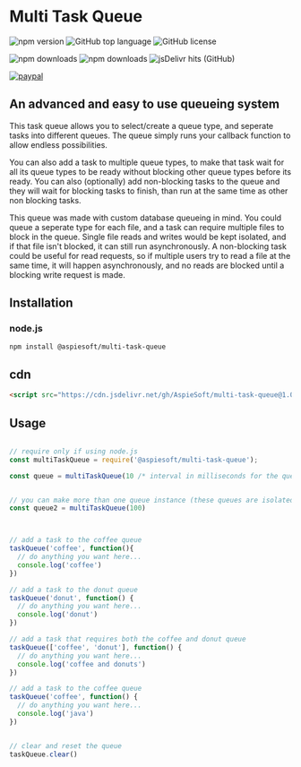 # Multi Task Queue

![npm version](https://img.shields.io/npm/v/@aspiesoft/multi-task-queue)
![GitHub top language](https://img.shields.io/github/languages/top/aspiesoft/multi-task-queue)
![GitHub license](https://img.shields.io/github/license/aspiesoft/multi-task-queue)

![npm downloads](https://img.shields.io/npm/dw/@aspiesoft/multi-task-queue)
![npm downloads](https://img.shields.io/npm/dm/@aspiesoft/multi-task-queue)
![jsDelivr hits (GitHub)](https://img.shields.io/jsdelivr/gh/hm/aspiesoft/multi-task-queue)

[![paypal](https://img.shields.io/badge/buy%20me%20a%20coffee-paypal-blue)](https://buymeacoffee.aspiesoft.com/)

## An advanced and easy to use queueing system

This task queue allows you to select/create a queue type, and seperate tasks into different queues. The queue simply runs your callback function to allow endless possibilities.

You can also add a task to multiple queue types, to make that task wait for all its queue types to be ready without blocking other queue types before its ready. You can also (optionally) add non-blocking tasks to the queue and they will wait for blocking tasks to finish, than run at the same time as other non blocking tasks.

This queue was made with custom database queueing in mind. You could queue a seperate type for each file, and a task can require multiple files to block in the queue. Single file reads and writes would be kept isolated, and if that file isn't blocked, it can still run asynchronously. A non-blocking task could be useful for read requests, so if multiple users try to read a file at the same time, it will happen asynchronously, and no reads are blocked until a blocking write request is made.

## Installation

### node.js

```shell script
npm install @aspiesoft/multi-task-queue
```

## cdn

```html
<script src="https://cdn.jsdelivr.net/gh/AspieSoft/multi-task-queue@1.0.1/index.min.js"></script>
```

## Usage

```JavaScript

// require only if using node.js
const multiTaskQueue = require('@aspiesoft/multi-task-queue');

const queue = multiTaskQueue(10 /* interval in milliseconds for the queue to run the next task */)


// you can make more than one queue instance (these queues are isolated)
const queue2 = multiTaskQueue(100)



// add a task to the coffee queue
taskQueue('coffee', function(){
  // do anything you want here...
  console.log('coffee')
})

// add a task to the donut queue
taskQueue('donut', function() {
  // do anything you want here...
  console.log('donut')
})

// add a task that requires both the coffee and donut queue
taskQueue(['coffee', 'donut'], function() {
  // do anything you want here...
  console.log('coffee and donuts')
})

// add a task to the coffee queue
taskQueue('coffee', function() {
  // do anything you want here...
  console.log('java')
})


// clear and reset the queue
taskQueue.clear()

```
